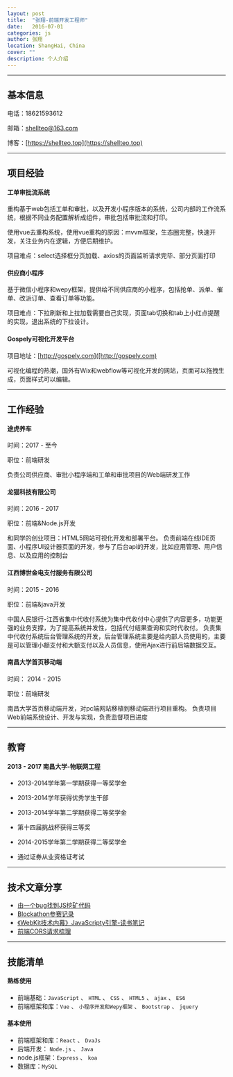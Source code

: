 ```yaml
---
layout: post
title:  "张翔-前端开发工程师"
date:   2016-07-01
categories: js
author: 张翔
location: ShangHai, China
cover: ""
description: 个人介绍
---
```

---

## 基本信息
电话：18621593612

邮箱：shellteo@163.com

博客：[https://shellteo.top](https://shellteo.top) 


---

## 项目经验
#### 工单审批流系统
重构基于web包括工单和审批，以及开发小程序版本的系统，公司内部的工作流系统，根据不同业务配置解析成组件，审批包括审批流和打印。

使用vue去重构系统，使用vue重构的原因：mvvm框架，生态圈完整，快速开发，关注业务内在逻辑，方便后期维护。

项目难点：select选择框分页加载、axios的页面监听请求完毕、部分页面打印


#### 供应商小程序
基于微信小程序和wepy框架，提供给不同供应商的小程序，包括抢单、派单、催单、改派订单、查看订单等功能。

项目难点：下拉刷新和上拉加载需要自己实现，页面tab切换和tab上小红点提醒的实现，退出系统的下拉设计。

#### Gospely可视化开发平台
项目地址：[http://gospely.com]([http://gospely.com)

可视化编程的热潮，国外有Wix和webflow等可视化开发的网站，页面可以拖拽生成，页面样式可以编辑。


---

## 工作经验
#### 途虎养车
时间：2017 - 至今 

职位：前端研发

负责公司供应商、审批小程序端和工单和审批项目的Web端研发工作

#### 龙猫科技有限公司
时间：2016 - 2017 

职位：前端&Node.js开发

和同学的创业项目：HTML5网站可视化开发和部署平台。
负责前端在线IDE页面、小程序UI设计器页面的开发，参与了后台api的开发，比如应用管理、用户信息、以及应用的控制台

#### 江西博世金电支付服务有限公司
时间：2015 - 2016

职位：前端&java开发

中国人民银行-江西省集中代收付系统为集中代收付中心提供了内容更多，功能更强的业务支撑，为了提高系统并发性，包括代付结果查询和实时代收付。 
负责集中代收付系统后台管理系统的开发，后台管理系统主要是给内部人员使用的，主要是可以管理小额支付和大额支付以及人员信息，使用Ajax进行前后端数据交互。

#### 南昌大学首页移动端
时间： 2014 - 2015

职位：前端研发

南昌大学首页移动端开发，对pc端网站移植到移动端进行项目重构。 
负责项目Web前端系统设计、开发与实现，负责监督项目进度

---

## 教育
#### 2013 - 2017 南昌大学-物联网工程

- 2013-2014学年第一学期获得一等奖学金

- 2013-2014学年获得优秀学生干部

- 2013-2014学年第二学期获得二等奖学金

- 第十四届挑战杯获得三等奖

- 2014-2015学年第二学期获得二等奖学金

- 通过证券从业资格证考试

---

## 技术文章分享
 - [由一个bug找到JS挖矿代码](https://mp.weixin.qq.com/s/fLGaVR-F8hFtZmHMFaNB4A) 
 - [Blockathon参赛记录](https://mp.weixin.qq.com/s/dv6DHh--IxGZ0gL33ivVgg) 
 - [《WebKit技术内幕》JavaScripty引擎-读书笔记](https://shellteo.top/webkit-js-engine/) 
 - [前端CORS请求梳理](https://shellteo.top/CORS/) 

---

## 技能清单
#### 熟练使用
- 前端基础：`JavaScript` 、 `HTML` 、 `CSS` 、 `HTML5` 、 `ajax` 、 `ES6`
- 前端框架和库：`Vue` 、 `小程序开发和Wepy框架` 、 `Bootstrap` 、 `jquery`

#### 基本使用
- 前端框架和库：`React` 、 `DvaJs`
- 后端开发： `Node.js` 、 `Java`
- node.js框架：`Express` 、 `koa`
- 数据库：`MySQL`